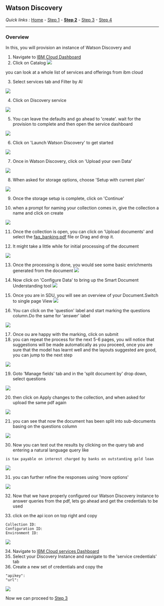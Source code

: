 ## Watson Discovery

*Quick links :*
[Home](/README.md) - [Step 1](https://github.com/krishnac7/Smart-FAQ-Assistant/tree/master/Step1-Wml) - [**Step 2**](https://github.com/krishnac7/Smart-FAQ-Assistant/tree/master/Step2-Discovery) - [Step 3](https://github.com/krishnac7/Smart-FAQ-Assistant/tree/master/Step3-Functions) - [Step 4](https://github.com/krishnac7/Smart-FAQ-Assistant/tree/master/Step4-Assistant)
***


### Overview

In this, you will provision an instance of Watson Discovery and
1. Navigate to [IBM Cloud Dashboard](https://cloud.ibm.com/)
2. Click on Catalog
![](../Media/imgd/dashboard.png)

you can look at a whole list of services and offerings from ibm cloud

3. Select services tab and Filter by AI

![](../Media/imgd/services.png)

4. Click on Discovery service

![](../Media/imgd/discovery.png)

5. You can leave the defaults and go ahead to 'create'. wait for the provision to complete and then open the service dashboard

![](../Media/imgd/createDiscovery.gif)

6. Click on 'Launch Watson Discovery' to get started

![](../Media/imgd/launchDiscovery.png)

7. Once in Watson Discovery, click on 'Upload your own Data'

![](../Media/imgd/uploadData.png)

8. When asked for storage options, choose 'Setup with current plan'

![](../Media/imgd/setUpStorage.png)

9. Once the storage setup is complete, click on 'Continue'

10. when a prompt for naming your collection comes in, give the collection a name and click on create

![](../Media/imgd/nameCollection.png)

11. Once the collection is open, you can click on 'Upload documents' and select the [faq_banking.pdf](https://github.com/krishnac7/Smart-FAQ-Assistant/blob/master/Step2-Discovery/faq_banking.pdf) file or Drag and drop it.

12. It might take a little while for initial processing of the document

![](../Media/imgd/processingDocuments.gif)

13. Once the processing is done, you would see some basic enrichments generated from the document
![](../Media/imgd/enrichments.png)

14. Now click on 'Configure Data' to bring up the Smart Document Understanding tool
![](../Media/imgd/configureData.png)

15. Once you are in SDU, you will see an overview of your Document.Switch to single page View
![](../Media/imgd/singlePageView.png)

16. You can click on the 'question' label and start marking the questions column.Do the same for 'answer' label

![](../Media/imgd/markAnswers.gif)

17. Once ou are happy with the marking, click on submit
18. you can repeat the process for the next 5-6 pages, you will notice that suggestions will be made automatically as you proceed, once you are sure that the model has learnt well and the layouts suggested are good, you can jump to the next step

![](../Media/imgd/suggestions.png)

19. Goto 'Manage fields' tab and in the 'split document by' drop down, select questions

![](../Media/imgd/manageFields.png)

20. then click on Apply changes to the collection, and when asked for upload the same pdf again

![](../Media/imgd/applyChanges.gif)

21. you can see that now the document has been split into sub-documents basing on the questions column

![](../Media/imgd/documentSplit.png)



30. Now you can test out the results by clicking on the query tab and entering a natural language query like 

```
is tax payable on interest charged by banks on outstanding gold loan
```
![](../Media/imgd/query.png)

31. you can further refine the responses using 'more options'

![](../Media/imgd/refineResult.gif)

32. Now that we have properly configured our Watson Discovery instance to answer queries from the pdf, lets go ahead and get the credentials to be used

33. click on the api icon on top right and copy
```
Collection ID:
Configuration ID:
Environment ID:
```
![](../Media/imgd/apiDetails.png)

34. Navigate to [IBM Cloud services Dashboard](https://cloud.ibm.com/resources)
35. Select your Discovery Instance and navigate to the 'service credentials' tab
36. Create a new set of credentials and copy the

```
"apikey":
"url":
```
![](../Media/imgd/serviceCredentials.gif)


Now we can proceed to [Step 3](https://github.com/krishnac7/Smart-FAQ-Assistant/tree/master/Step3-Functions)

